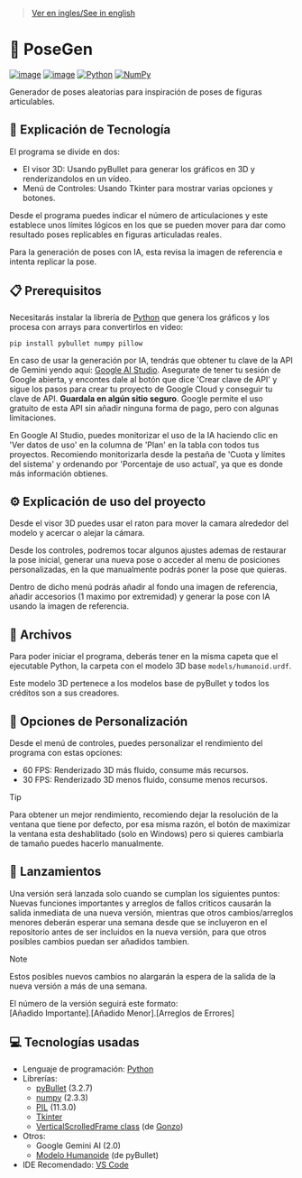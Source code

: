 > [Ver en ingles/See in english](https://github.com/LuisMiSanVe/PoseGen/blob/main/README.md)
# 🧎 PoseGen
[![image](https://img.shields.io/badge/Google%20Gemini-8E75B2?style=for-the-badge&logo=googlegemini&logoColor=white)](https://aistudio.google.com/app/apikey)
[![image](https://img.shields.io/badge/Visual_Studio_Code-0078D4?style=for-the-badge&logo=visual%20studio%20code&logoColor=white)](https://code.visualstudio.com/)
[![Python](https://img.shields.io/badge/python-3670A0?style=for-the-badge&logo=python&logoColor=ffdd54)](https://www.python.org/)
[![NumPy](https://img.shields.io/badge/numpy-%23013243.svg?style=for-the-badge&logo=numpy&logoColor=white)](https://numpy.org/)

Generador de poses aleatorias para inspiración de poses de figuras articulables.

## 📝 Explicación de Tecnología
El programa se divide en dos:
- El visor 3D: Usando pyBullet para generar los gráficos en 3D y renderizandolos en un vídeo.
- Menú de Controles: Usando Tkinter para mostrar varias opciones y botones.

Desde el programa puedes indicar el número de articulaciones y este establece unos límites lógicos en los que se pueden mover para dar como resultado poses replicables en figuras articuladas reales.

Para la generación de poses con IA, esta revisa la imagen de referencia e intenta replicar la pose.

## 📋 Prerequisitos
Necesitarás instalar la librería de [Python](https://www.python.org/) que genera los gráficos y los procesa con arrays para convertirlos en video:
```
pip install pybullet numpy pillow
```

En caso de usar la generación por IA, tendrás que obtener tu clave de la API de Gemini yendo aqui: [Google AI Studio](https://aistudio.google.com/app/apikey). Asegurate de tener tu sesión de Google abierta, y encontes dale al botón que dice 'Crear clave de API' y sigue los pasos para crear tu proyecto de Google Cloud y conseguir tu clave de API. **Guardala en algún sitio seguro**.
Google permite el uso gratuito de esta API sin añadir ninguna forma de pago, pero con algunas limitaciones.

En Google AI Studio, puedes monitorizar el uso de la IA haciendo clic en 'Ver datos de uso' en la columna de 'Plan' en la tabla con todos tus proyectos. Recomiendo monitorizarla desde la pestaña de 'Cuota y límites del sistema' y ordenando por 'Porcentaje de uso actual', ya que es donde más información obtienes.

## ⚙️ Explicación de uso del proyecto
Desde el visor 3D puedes usar el raton para mover la camara alrededor del modelo y acercar o alejar la cámara.

Desde los controles, podremos tocar algunos ajustes ademas de restaurar la pose inicial, generar una nueva pose o acceder al menu de posiciones personalizadas, en la que manualmente podrás poner la pose que quieras.

Dentro de dicho menú podrás añadir al fondo una imagen de referencia, añadir accesorios (1 maximo por extremidad) y generar la pose con IA usando la imagen de referencia. 

## 📂 Archivos
Para poder iniciar el programa, deberás tener en la misma capeta que el ejecutable Python, la carpeta con el modelo 3D base `models/humanoid.urdf`.

Este modelo 3D pertenece a los modelos base de pyBullet y todos los créditos son a sus creadores.

## 🎨 Opciones de Personalización
Desde el menú de controles, puedes personalizar el rendimiento del programa con estas opciones:
- 60 FPS: Renderizado 3D más fluido, consume más recursos.
- 30 FPS: Renderizado 3D menos fluido, consume menos recursos.

> [!TIP]
> Para obtener un mejor rendimiento, recomiendo dejar la resolución de la ventana que tiene por defecto, por esa misma razón, el botón de maximizar la ventana esta deshablitado (solo en Windows) pero si quieres cambiarla de tamaño puedes hacerlo manualmente.

## 🚀 Lanzamientos
Una versión será lanzada solo cuando se cumplan los siguientes puntos:\
Nuevas funciones importantes y arreglos de fallos criticos causarán la salida inmediata de una nueva versión, mientras que otros cambios/arreglos menores deberán esperar una semana desde que se incluyeron en el repositorio antes de ser incluidos en la nueva versión, para que otros posibles cambios puedan ser añadidos tambien.
>[!NOTE]
>Estos posibles nuevos cambios no alargarán la espera de la salida de la nueva versión a más de una semana.

El número de la versión seguirá este formato: \
\[Añadido Importante\].\[Añadido Menor\].\[Arreglos de Errores\]

## 💻 Tecnologías usadas
- Lenguaje de programación: [Python](https://www.python.org/)
- Librerías:
  - [pyBullet](https://pypi.org/project/pybullet/) (3.2.7)
  - [numpy](https://pypi.org/project/numpy/) (2.3.3)
  - [PIL](https://pypi.org/project/pillow/) (11.3.0)
  - [Tkinter](https://docs.python.org/es/3.13/library/tkinter.html)
  - [VerticalScrolledFrame class](https://stackoverflow.com/questions/16188420/tkinter-scrollbar-for-frame) (de [Gonzo](https://stackexchange.com/users/294742/gonzo))
- Otros:
  - Google Gemini AI (2.0)
  - [Modelo Humanoide](https://github.com/bulletphysics/bullet3/blob/master/examples/pybullet/gym/pybullet_data/humanoid/humanoid.urdf) (de pyBullet)
- IDE Recomendado: [VS Code](https://code.visualstudio.com/)
